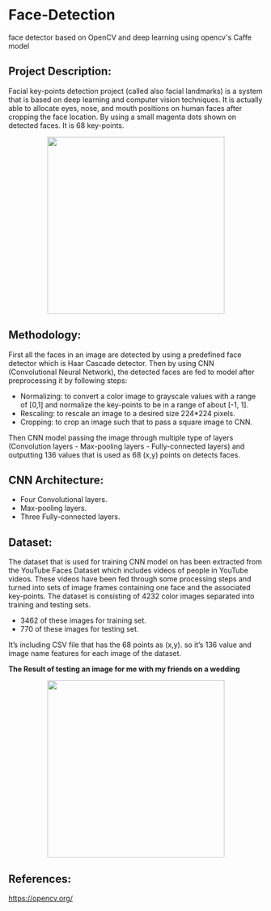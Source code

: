 # Face-Detection
face detector based on OpenCV and deep learning using opencv's Caffe model
## Project Description:
Facial key-points detection project (called also facial landmarks) is a system that is based on deep learning and computer vision techniques. It is actually able to allocate eyes, nose, and mouth positions on human faces after cropping the face location. By using a small magenta dots shown on detected faces. It is 68 key-points.







<p align="center">
 <img  width="350" height="350" src="https://github.com/anasbadawy/Face-Detection/blob/master/testResult.png">
</p>





## Methodology:

First all the faces in an image are detected by using a predefined face detector which is Haar Cascade detector. Then by using CNN (Convolutional Neural Network), the detected faces are fed to model after preprocessing it by following steps:

- Normalizing: to convert a color image to grayscale values with a range of [0,1] and normalize the key-points to be in a range of about [-1, 1].
- Rescaling: to rescale an image to a desired size 224*224 pixels.
- Cropping: to crop an image such that to pass a square image to CNN.

Then CNN model passing the image through multiple type of layers (Convolution layers - Max-pooling layers - Fully-connected layers) and outputting 136 values that is used as 68 (x,y) points on detects faces.



## CNN Architecture:
- Four Convolutional layers.
- Max-pooling layers.
- Three Fully-connected layers.


## Dataset:

The dataset that is used for training CNN model on has been extracted from the YouTube Faces Dataset which includes videos of people in YouTube videos. These videos have been fed through some processing steps and turned into sets of image frames containing one face and the associated key-points. The dataset is consisting of 4232 color images separated into training and testing sets.

- 3462 of these images for training set. 
- 770 of these images for testing set.

It’s including CSV file that has the 68 points as (x,y). so it’s 136 value and image name features for each image of the dataset.




**The Result of testing an image for me with my friends on a wedding**



<p align="center">
 <img  width="350" height="350" src="https://github.com/anasbadawy/Face-Detection/blob/master/testResult.png">
</p>








## References:
https://opencv.org/

